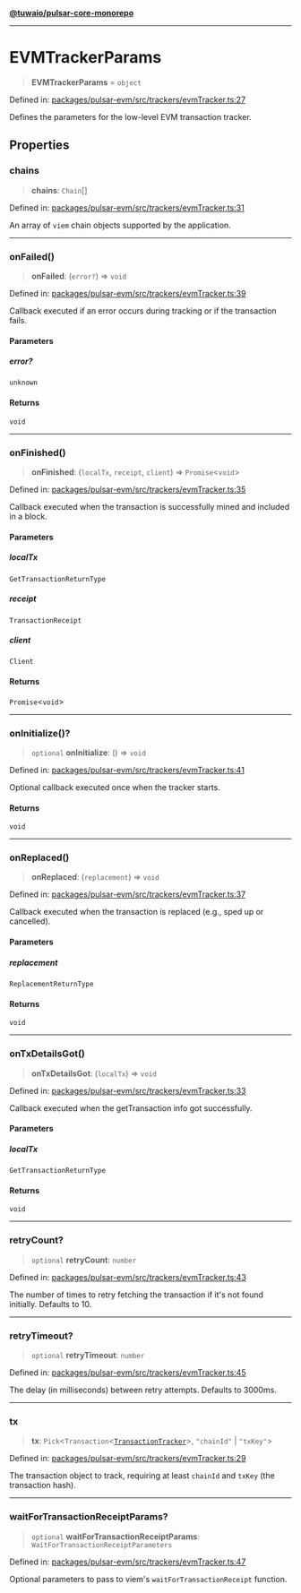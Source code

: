 [**@tuwaio/pulsar-core-monorepo**](../../../README.md)

***

# EVMTrackerParams

> **EVMTrackerParams** = `object`

Defined in: [packages/pulsar-evm/src/trackers/evmTracker.ts:27](https://github.com/TuwaIO/pulsar-core/blob/3ed266adfc4c048a9ad6d076a8281e66ffb56ee3/packages/pulsar-evm/src/trackers/evmTracker.ts#L27)

Defines the parameters for the low-level EVM transaction tracker.

## Properties

### chains

> **chains**: `Chain`[]

Defined in: [packages/pulsar-evm/src/trackers/evmTracker.ts:31](https://github.com/TuwaIO/pulsar-core/blob/3ed266adfc4c048a9ad6d076a8281e66ffb56ee3/packages/pulsar-evm/src/trackers/evmTracker.ts#L31)

An array of `viem` chain objects supported by the application.

***

### onFailed()

> **onFailed**: (`error?`) => `void`

Defined in: [packages/pulsar-evm/src/trackers/evmTracker.ts:39](https://github.com/TuwaIO/pulsar-core/blob/3ed266adfc4c048a9ad6d076a8281e66ffb56ee3/packages/pulsar-evm/src/trackers/evmTracker.ts#L39)

Callback executed if an error occurs during tracking or if the transaction fails.

#### Parameters

##### error?

`unknown`

#### Returns

`void`

***

### onFinished()

> **onFinished**: (`localTx`, `receipt`, `client`) => `Promise`\<`void`\>

Defined in: [packages/pulsar-evm/src/trackers/evmTracker.ts:35](https://github.com/TuwaIO/pulsar-core/blob/3ed266adfc4c048a9ad6d076a8281e66ffb56ee3/packages/pulsar-evm/src/trackers/evmTracker.ts#L35)

Callback executed when the transaction is successfully mined and included in a block.

#### Parameters

##### localTx

`GetTransactionReturnType`

##### receipt

`TransactionReceipt`

##### client

`Client`

#### Returns

`Promise`\<`void`\>

***

### onInitialize()?

> `optional` **onInitialize**: () => `void`

Defined in: [packages/pulsar-evm/src/trackers/evmTracker.ts:41](https://github.com/TuwaIO/pulsar-core/blob/3ed266adfc4c048a9ad6d076a8281e66ffb56ee3/packages/pulsar-evm/src/trackers/evmTracker.ts#L41)

Optional callback executed once when the tracker starts.

#### Returns

`void`

***

### onReplaced()

> **onReplaced**: (`replacement`) => `void`

Defined in: [packages/pulsar-evm/src/trackers/evmTracker.ts:37](https://github.com/TuwaIO/pulsar-core/blob/3ed266adfc4c048a9ad6d076a8281e66ffb56ee3/packages/pulsar-evm/src/trackers/evmTracker.ts#L37)

Callback executed when the transaction is replaced (e.g., sped up or cancelled).

#### Parameters

##### replacement

`ReplacementReturnType`

#### Returns

`void`

***

### onTxDetailsGot()

> **onTxDetailsGot**: (`localTx`) => `void`

Defined in: [packages/pulsar-evm/src/trackers/evmTracker.ts:33](https://github.com/TuwaIO/pulsar-core/blob/3ed266adfc4c048a9ad6d076a8281e66ffb56ee3/packages/pulsar-evm/src/trackers/evmTracker.ts#L33)

Callback executed when the getTransaction info got successfully.

#### Parameters

##### localTx

`GetTransactionReturnType`

#### Returns

`void`

***

### retryCount?

> `optional` **retryCount**: `number`

Defined in: [packages/pulsar-evm/src/trackers/evmTracker.ts:43](https://github.com/TuwaIO/pulsar-core/blob/3ed266adfc4c048a9ad6d076a8281e66ffb56ee3/packages/pulsar-evm/src/trackers/evmTracker.ts#L43)

The number of times to retry fetching the transaction if it's not found initially. Defaults to 10.

***

### retryTimeout?

> `optional` **retryTimeout**: `number`

Defined in: [packages/pulsar-evm/src/trackers/evmTracker.ts:45](https://github.com/TuwaIO/pulsar-core/blob/3ed266adfc4c048a9ad6d076a8281e66ffb56ee3/packages/pulsar-evm/src/trackers/evmTracker.ts#L45)

The delay (in milliseconds) between retry attempts. Defaults to 3000ms.

***

### tx

> **tx**: `Pick`\<`Transaction`\<[`TransactionTracker`](../enumerations/TransactionTracker.md)\>, `"chainId"` \| `"txKey"`\>

Defined in: [packages/pulsar-evm/src/trackers/evmTracker.ts:29](https://github.com/TuwaIO/pulsar-core/blob/3ed266adfc4c048a9ad6d076a8281e66ffb56ee3/packages/pulsar-evm/src/trackers/evmTracker.ts#L29)

The transaction object to track, requiring at least `chainId` and `txKey` (the transaction hash).

***

### waitForTransactionReceiptParams?

> `optional` **waitForTransactionReceiptParams**: `WaitForTransactionReceiptParameters`

Defined in: [packages/pulsar-evm/src/trackers/evmTracker.ts:47](https://github.com/TuwaIO/pulsar-core/blob/3ed266adfc4c048a9ad6d076a8281e66ffb56ee3/packages/pulsar-evm/src/trackers/evmTracker.ts#L47)

Optional parameters to pass to viem's `waitForTransactionReceipt` function.
